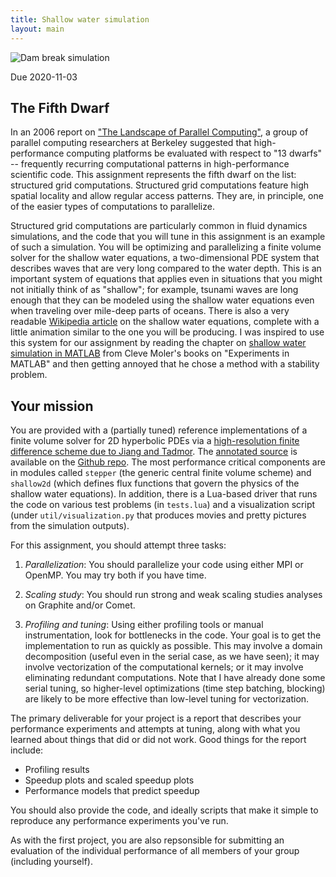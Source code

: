 ```yaml
---
title: Shallow water simulation
layout: main
---
```


![Dam break simulation](https://github.com/cs5220-f20/shallow-water/raw/main/img/dam_break.gif)

Due 2020-11-03

## The Fifth Dwarf

In an 2006 report on ["The Landscape of Parallel Computing"][view],
a group of parallel computing researchers at Berkeley suggested
that high-performance computing platforms be evaluated with respect
to "13 dwarfs" -- frequently recurring computational patterns in
high-performance scientific code.  This assignment represents the
fifth dwarf on the list: structured grid computations.  Structured
grid computations feature high spatial locality and allow regular
access patterns.  They are, in principle, one of the easier types of
computations to parallelize.

Structured grid computations are particularly common in fluid dynamics
simulations, and the code that you will tune in this assignment is an
example of such a simulation.  You will be optimizing and
parallelizing a finite volume solver for the shallow water equations,
a two-dimensional PDE system that describes waves that are very long
compared to the water depth.  This is an important system of equations
that applies even in situations that you might not initially think of
as "shallow"; for example, tsunami waves are long enough that they can
be modeled using the shallow water equations even when traveling over
mile-deep parts of oceans.  There is also a very readable
[Wikipedia article][wiki] on the shallow water equations, complete
with a little animation similar to the one you will be producing.  I
was inspired to use this system for our assignment by reading the
chapter on [shallow water simulation in MATLAB][exm] from Cleve
Moler's books on "Experiments in MATLAB" and then getting annoyed that
he chose a method with a stability problem.

[view]: http://www.eecs.berkeley.edu/Pubs/TechRpts/2006/EECS-2006-183.pdf
[exm]: https://www.mathworks.com/moler/exm/chapters/water.pdf
[wiki]: https://en.wikipedia.org/wiki/Shallow_water_equations

## Your mission

You are provided with a (partially tuned) reference implementations of
a finite volume solver for 2D hyperbolic PDEs via a 
[high-resolution finite difference scheme due to Jiang and
Tadmor][jt].
The [annotated source][annotated] is available on the
[Github repo](https://github.com/cs5220-f20/shallow-water/).
The most performance critical components are in modules called
`stepper` (the generic central finite volume scheme) and `shallow2d`
(which defines flux functions that govern the physics of the shallow
water equations).  In addition, there is a Lua-based driver that runs
the code on various test problems (in `tests.lua`) and a visualization
script (under `util/visualization.py` that produces movies and pretty
pictures from the simulation outputs).

For this assignment, you should attempt three tasks:

1.  *Parallelization*: You should parallelize your code using either
    MPI or OpenMP.  You may try both if you have time.

2.  *Scaling study*: You should run strong and weak scaling studies
    analyses on Graphite and/or Comet.

3.  *Profiling and tuning*: Using either profiling tools or manual
    instrumentation, look for bottlenecks in the code.  Your goal is
    to get the implementation to run as quickly as possible.  This may
    involve a domain decomposition (useful even in the serial case, as
    we have seen); it may involve vectorization of the computational
    kernels; or it may involve eliminating redundant computations.
    Note that I have already done some serial tuning, so higher-level
    optimizations (time step batching, blocking) are likely to be more
    effective than low-level tuning for vectorization.

The primary deliverable for your project is a report that describes
your performance experiments and attempts at tuning, along with what
you learned about things that did or did not work.  Good things for
the report include:

- Profiling results
- Speedup plots and scaled speedup plots
- Performance models that predict speedup

You should also provide the code, and ideally scripts
that make it simple to reproduce any performance experiments you've
run.

As with the first project, you are also repsonsible for submitting an
evaluation of the individual performance of all members of your group
(including yourself).

[jt]: http://www.cscamm.umd.edu/tadmor/pub/central-schemes/Jiang-Tadmor.SISSC-98.pdf
[annotated]: https://github.com/cs5220-f20/shallow-water/blob/main/doc/shallow.pdf
